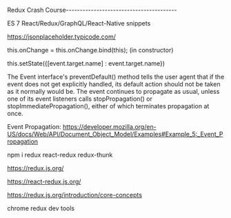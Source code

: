 Redux Crash Course----------------------------------------

ES 7 React/Redux/GraphQL/React-Native snippets 

https://jsonplaceholder.typicode.com/

this.onChange = this.onChange.bind(this); (in constructor)

this.setState({[event.target.name] : event.target.name})

The Event interface's preventDefault() method tells the user agent that if the event does not get explicitly handled, its default action should not be taken as it normally would be. The event continues to propagate as usual, unless one of its event listeners calls stopPropagation() or stopImmediatePropagation(), either of which terminates propagation at once.

Event Propagation:
https://developer.mozilla.org/en-US/docs/Web/API/Document_Object_Model/Examples#Example_5:_Event_Propagation

npm i redux react-redux redux-thunk

https://redux.js.org/

https://react-redux.js.org/

https://redux.js.org/introduction/core-concepts

chrome redux dev tools
